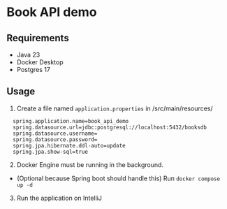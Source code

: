 # Book API demo

## Requirements
* Java 23
* Docker Desktop
* Postgres 17

## Usage
1. Create a file named `application.properties` in /src/main/resources/
```properties
  spring.application.name=book_api_demo
  spring.datasource.url=jdbc:postgresql://localhost:5432/booksdb
  spring.datasource.username=
  spring.datasource.password=
  spring.jpa.hibernate.ddl-auto=update
  spring.jpa.show-sql=true
  ```
2. Docker Engine must be running in the background.
* (Optional because Spring boot should handle this) Run `docker compose up -d`
3. Run the application on IntelliJ
